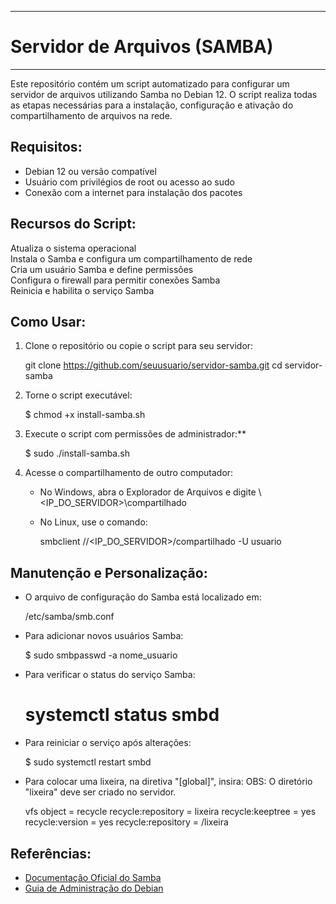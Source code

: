 --------------------------------
# Servidor de Arquivos (SAMBA) #
--------------------------------

Este repositório contém um script automatizado para configurar um servidor de arquivos utilizando Samba no Debian 12. 
O script realiza todas as etapas necessárias para a instalação, configuração e ativação do compartilhamento de arquivos na rede.

Requisitos:  
-----------

- Debian 12 ou versão compatível  
- Usuário com privilégios de root ou acesso ao sudo
- Conexão com a internet para instalação dos pacotes  

Recursos do Script: 
-------------------

Atualiza o sistema operacional  
Instala o Samba e configura um compartilhamento de rede  
Cria um usuário Samba e define permissões  
Configura o firewall para permitir conexões Samba  
Reinicia e habilita o serviço Samba  

Como Usar:
----------

1. Clone o repositório ou copie o script para seu servidor: 
  
   git clone https://github.com/seuusuario/servidor-samba.git
   cd servidor-samba
 

2. Torne o script executável: 
  
   $ chmod +x install-samba.sh
   

3. Execute o script com permissões de administrador:**  
   
   $ sudo ./install-samba.sh
  

4. Acesse o compartilhamento de outro computador: 
   - No Windows, abra o Explorador de Arquivos e digite \\<IP_DO_SERVIDOR>\compartilhado 
   - No Linux, use o comando:  
    
     smbclient //<IP_DO_SERVIDOR>/compartilhado -U usuario
    

Manutenção e Personalização: 
----------------------------

- O arquivo de configuração do Samba está localizado em:  
 
  /etc/samba/smb.conf
 
- Para adicionar novos usuários Samba:  
 
  $ sudo smbpasswd -a nome_usuario
  
- Para verificar o status do serviço Samba:  
  
  # systemctl status smbd
  
- Para reiniciar o serviço após alterações:  
  
  $ sudo systemctl restart smbd
  
- Para colocar uma lixeira, na diretiva "[global]", insira:
   OBS: O diretório "lixeira" deve ser criado no servidor.
  
   vfs object = recycle
   recycle:repository = lixeira
   recycle:keeptree = yes
   recycle:version = yes
   recycle:repository = /lixeira

  
Referências:
-----------

- [Documentação Oficial do Samba](https://www.samba.org/samba/docs/)  
- [Guia de Administração do Debian](https://wiki.debian.org/SambaServerSimple)  


